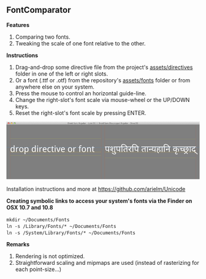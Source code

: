 FontComparator
--------------

**Features**

1. Comparing two fonts.
2. Tweaking the scale of one font relative to the other.

**Instructions**

1. Drag-and-drop some directive file from the project's [assets/directives](assets/directives) folder in one of the left or right slots.
2. Or a font (.ttf or .otf) from the repository's [assets/fonts](https://github.com/arielm/Unicode/tree/master/fonts) folder or from anywhere else on your system.
3. Press the mouse to control an horizontal guide-line.
4. Change the right-slot's font scale via mouse-wheel or the UP/DOWN keys.
5. Reset the right-slot's font scale by pressing ENTER.

![Screenshot](screenshot.png)

Installation instructions and more at https://github.com/arielm/Unicode

**Creating symbolic links to access your system's fonts via the Finder on OSX 10.7 and 10.8**

`mkdir ~/Documents/Fonts`  
`ln -s /Library/Fonts/* ~/Documents/Fonts`  
`ln -s /System/Library/Fonts/* ~/Documents/Fonts`  

**Remarks**

1. Rendering is not optimized.
2. Straightforward scaling and mipmaps are used (instead of rasterizing for each point-size...)
